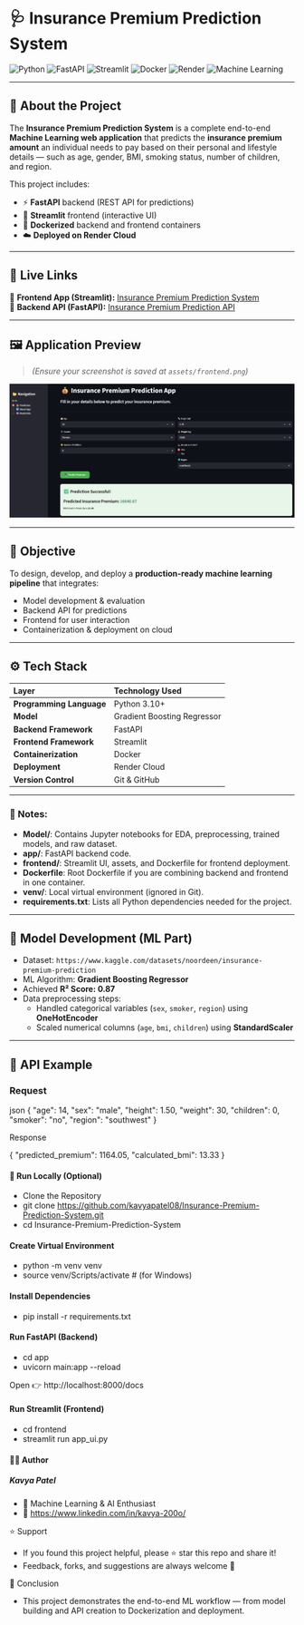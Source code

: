 # 🩺 Insurance Premium Prediction System

![Python](https://img.shields.io/badge/Python-3.10%2B-blue?logo=python)
![FastAPI](https://img.shields.io/badge/FastAPI-Backend-009688?logo=fastapi)
![Streamlit](https://img.shields.io/badge/Streamlit-Frontend-FF4B4B?logo=streamlit)
![Docker](https://img.shields.io/badge/Docker-Containerized-2496ED?logo=docker)
![Render](https://img.shields.io/badge/Deployed%20on-Render-46E3B7?logo=render)
![Machine Learning](https://img.shields.io/badge/Model-Gradient%20Boosting-yellow)

---

## 🧠 About the Project

The **Insurance Premium Prediction System** is a complete end-to-end **Machine Learning web application** that predicts the **insurance premium amount** an individual needs to pay based on their personal and lifestyle details — such as age, gender, BMI, smoking status, number of children, and region.

This project includes:
- ⚡ **FastAPI** backend (REST API for predictions)  
- 🎨 **Streamlit** frontend (interactive UI)  
- 🐳 **Dockerized** backend and frontend containers  
- ☁️ **Deployed on Render Cloud**

---

## 🚀 Live Links

🔹 **Frontend App (Streamlit):** [Insurance Premium Prediction System](https://insurance-premium-prediction-system.onrender.com/)  
🔹 **Backend API (FastAPI):** [Insurance Premium Prediction API](https://insurance-premium-prediction-api-2.onrender.com/predict)

---

## 🖼️ Application Preview

> *(Ensure your screenshot is saved at `assets/frontend.png`)*

![Insurance Premium Prediction App](assets/frontend.png)

---

## 🎯 Objective

To design, develop, and deploy a **production-ready machine learning pipeline** that integrates:
- Model development & evaluation  
- Backend API for predictions  
- Frontend for user interaction  
- Containerization & deployment on cloud  

---

## ⚙️ Tech Stack

| Layer | Technology Used |
|:------|:----------------|
| **Programming Language** | Python 3.10+ |
| **Model** | Gradient Boosting Regressor |
| **Backend Framework** | FastAPI |
| **Frontend Framework** | Streamlit |
| **Containerization** | Docker |
| **Deployment** | Render Cloud |
| **Version Control** | Git & GitHub |

---

### 🔹 Notes:
- **Model/**: Contains Jupyter notebooks for EDA, preprocessing, trained models, and raw dataset.  
- **app/**: FastAPI backend code.  
- **frontend/**: Streamlit UI, assets, and Dockerfile for frontend deployment.  
- **Dockerfile**: Root Dockerfile if you are combining backend and frontend in one container.  
- **venv/**: Local virtual environment (ignored in Git).  
- **requirements.txt**: Lists all Python dependencies needed for the project.  

---

## 🧠 Model Development (ML Part)

- Dataset: `https://www.kaggle.com/datasets/noordeen/insurance-premium-prediction`  
- ML Algorithm: **Gradient Boosting Regressor**  
- Achieved **R² Score: 0.87**  
- Data preprocessing steps:
  - Handled categorical variables (`sex`, `smoker`, `region`) using **OneHotEncoder**
  - Scaled numerical columns (`age`, `bmi`, `children`) using **StandardScaler**

---

## 🔁 API Example

### Request
json
{
  "age": 14,
  "sex": "male",
  "height": 1.50,
  "weight": 30,
  "children": 0,
  "smoker": "no",
  "region": "southwest"
}

Response

{
  "predicted_premium": 1164.05,
  "calculated_bmi": 13.33
}

#### 🧰 Run Locally (Optional)
- Clone the Repository
- git clone https://github.com/kavyapatel08/Insurance-Premium-Prediction-System.git
- cd Insurance-Premium-Prediction-System


#### Create Virtual Environment
- python -m venv venv
- source venv/Scripts/activate      # (for Windows)


#### Install Dependencies
- pip install -r requirements.txt


#### Run FastAPI (Backend)
- cd app
- uvicorn main:app --reload


Open 👉 http://localhost:8000/docs

#### Run Streamlit (Frontend)
- cd frontend
- streamlit run app_ui.py

#### 👩‍💻 Author

##### Kavya Patel
- 💼 Machine Learning & AI Enthusiast
- 📧 https://www.linkedin.com/in/kavya-200o/

⭐ Support

- If you found this project helpful, please ⭐ star this repo and share it!
- Feedback, forks, and suggestions are always welcome 💬

🏁 Conclusion

- This project demonstrates the end-to-end ML workflow — from model building and API creation to Dockerization and deployment.



